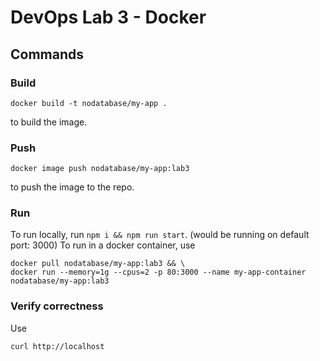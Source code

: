 # DevOps Lab 3 - Docker

## Commands

### Build
```shell
docker build -t nodatabase/my-app .
```
to build the image.

### Push
```shell
docker image push nodatabase/my-app:lab3
```
to push the image to the repo.

### Run
To run locally, run `npm i && npm run start`. (would be running on default port: 3000)
To run in a docker container, use
```shell
docker pull nodatabase/my-app:lab3 && \
docker run --memory=1g --cpus=2 -p 80:3000 --name my-app-container nodatabase/my-app:lab3
```

### Verify correctness
Use
```shell
curl http://localhost
```

